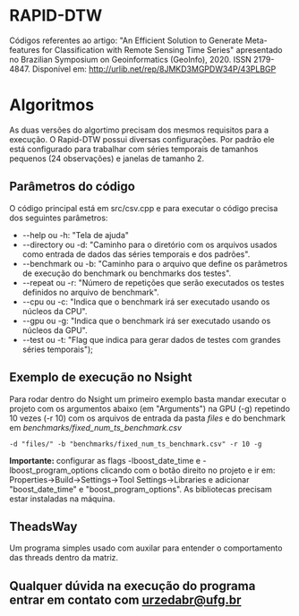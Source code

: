 # RAPID-DTW

Códigos referentes ao artigo: "An Efficient Solution to Generate Meta-features for Classification with Remote Sensing Time Series" apresentado no Brazilian Symposium on Geoinformatics (GeoInfo), 2020. ISSN 2179-4847. Disponível em: http://urlib.net/rep/8JMKD3MGPDW34P/43PLBGP
    

# Algoritmos

As duas versões do algortimo precisam dos mesmos requisitos para a execução. O Rapid-DTW possui diversas configurações. Por padrão ele está configurado para trabalhar com séries temporais de tamanhos pequenos (24 observações) e janelas de tamanho 2.

## Parâmetros do código
O código principal está em src/csv.cpp e para executar o código precisa dos seguintes parâmetros:

- --help ou -h: "Tela de ajuda"
- --directory ou -d: "Caminho para o diretório com os arquivos usados como entrada de dados das séries temporais e dos padrões".
- --benchmark ou -b: "Caminho para o arquivo que define os parâmetros de execução do benchmark ou benchmarks dos testes".
- --repeat ou -r: "Número de repetições que serão executados os testes definidos no arquivo de benchmark".
- --cpu ou -c: "Indica que o benchmark irá ser executado usando os núcleos da CPU".
- --gpu ou -g: "Indica que o benchmark irá ser executado usando os núcleos da GPU".
- --test ou -t: "Flag que indica para gerar dados de testes com grandes séries temporais");

## Exemplo de execução no Nsight

Para rodar dentro do Nsight um primeiro exemplo basta mandar executar o projeto com os argumentos abaixo (em "Arguments") na GPU (-g) repetindo 10 vezes (-r 10) com os arquivos de entrada da pasta *files* e do benchmark em *benchmarks/fixed_num_ts_benchmark.csv*

```
-d "files/" -b "benchmarks/fixed_num_ts_benchmark.csv" -r 10 -g
```

**Importante:** configurar as flags -lboost_date_time e -lboost_program_options clicando com o botão direito no projeto e ir em: Properties->Build->Settings->Tool Settings->Libraries e adicionar "boost_date_time" e "boost_program_options". As bibliotecas precisam estar instaladas na máquina.


## TheadsWay

Um programa simples usado com auxilar para entender o comportamento das threads dentro da matriz.


## Qualquer dúvida na execução do programa entrar em contato com urzedabr@ufg.br
